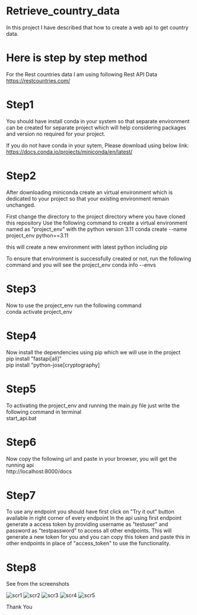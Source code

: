 
# Retrieve_country_data
In this project I have described that how to create a web api to get country data.

# Here is step by step method
For the Rest countries data I am using following Rest API Data  
https://restcountries.com/

# Step1
You should have install conda in your system so that separate environment can be created for separate project which will help considering packages and version no required for your project.

If you do not have conda in your sytem, Please download using below link:
https://docs.conda.io/projects/miniconda/en/latest/

# Step2
After downloading miniconda create an virtual environment which is dedicated to your project so that your existing environment remain unchanged.

First change the directory to the project directory where you have cloned this repository
Use the following command to create a virtual environment named as "project_env" with the python version 3.11
conda create --name project_env python==3.11

this will create a new environment with latest python including pip

To ensure that environment is successfully created or not, run the following command and you will see the project_env 
conda info --envs

# Step3
Now to use the project_env run the following command  
conda activate project_env

# Step4
Now install the dependencies using pip which we will use in the project  
pip install "fastapi[all]"  
pip install "python-jose[cryptography]

# Step5
To activating the project_env and running the main.py file just write the following command in terminal  
start_api.bat

# Step6
Now copy the following url and paste in your browser, you will get the running api  
http://localhost:8000/docs

# Step7
To use any endpoint you should have first click on "Try it out" button available in right corner of every endpoint
In the api using first endpoint generate a access token by providing username as "testuser" and password as "testpassword" to access all other endpoints.
This will generate a new token for you and you can copy this token and paste this in other endpoints in place of "access_token" to use the functionality.

# Step8
See from the screenshots

![scr1](https://github.com/ragvendra3898/Retrieve_country_data/assets/62380006/fd7fc332-7d38-421e-bcc4-689a1b3ffd1a)
![scr2](https://github.com/ragvendra3898/Retrieve_country_data/assets/62380006/a5160be6-6c08-4bee-8997-ebf703b2a77b)
![scr3](https://github.com/ragvendra3898/Retrieve_country_data/assets/62380006/88678e5e-ce74-49fe-9cd6-e187916d762f)
![scr4](https://github.com/ragvendra3898/Retrieve_country_data/assets/62380006/be38abed-5cb2-48fc-81dc-272e819a8cf7)
![scr5](https://github.com/ragvendra3898/Retrieve_country_data/assets/62380006/30f7fbf2-1188-4fe8-9614-97164b642968)

Thank You

